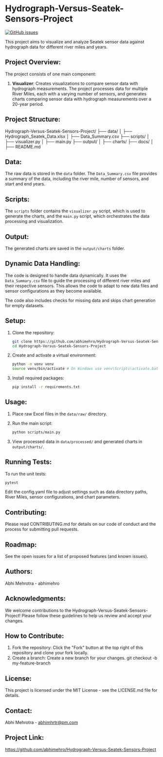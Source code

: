 # Hydrograph-Versus-Seatek-Sensors-Project

[![GitHub issues](https://img.shields.io/github/issues/abhimehro/Hydrograph-Versus-Seatek-Sensors-Project)](https://github.com/abhimehro/Hydrograph-Versus-Seatek-Sensors-Project/issues)

This project aims to visualize and analyze Seatek sensor data against hydrograph data for different river miles and years.

## Project Overview:

The project consists of one main component:

1. **Visualizer**: Creates visualizations to compare sensor data with hydrograph measurements.
   The project processes data for multiple River Miles, each with a varying number of sensors, and generates charts comparing sensor data with hydrograph measurements over a 20-year period.

## Project Structure:

Hydrograph-Versus-Seatek-Sensors-Project/ ├── data/ │ ├── Hydrograph_Seatek_Data.xlsx │ ├── Data_Summary.csv ├── scripts/ │ ├── visualizer.py │ ├── main.py ├── output/ │ ├── charts/ ├── docs/ │ ├── README.md

## Data:

The raw data is stored in the `data` folder. The `Data_Summary.csv` file provides a summary of the data, including the river mile, number of sensors, and start and end years.

## Scripts:

The `scripts` folder contains the `visualizer.py` script, which is used to generate the charts, and the `main.py` script, which orchestrates the data processing and visualization.

## Output:

The generated charts are saved in the `output/charts` folder.

## Dynamic Data Handling:

The code is designed to handle data dynamically. It uses the `Data_Summary.csv` file to guide the processing of different river miles and their respective sensors. This allows the code to adapt to new data files and sensor configurations as they become available.

The code also includes checks for missing data and skips chart generation for empty datasets.

## Setup:

1. Clone the repository:

    ```bash
    git clone https://github.com/abhimehro/Hydrograph-Versus-Seatek-Sensors-Project.git
    cd Hydrograph-Versus-Seatek-Sensors-Project
    ```

2. Create and activate a virtual environment:

    ```bash
    python -m venv venv
    source venv/bin/activate # On Windows use venv\Scripts\activate.bat
    ```

3. Install required packages:

    ```bash
    pip install -r requirements.txt
    ```

## Usage:

1. Place raw Excel files in the `data/raw/` directory.

2. Run the main script:

    ```bash
    python scripts/main.py
    ```

3. View processed data in `data/processed/` and generated charts in `output/charts/`.

## Running Tests:

To run the unit tests:

```bash
pytest
```

Edit the config.yaml file to adjust settings such as data directory paths, River Miles, sensor configurations, and chart parameters.
  
## Contributing:

Please read CONTRIBUTING.md for details on our code of conduct and the process for submitting pull requests.  

## Roadmap:

See the open issues for a list of proposed features (and known issues).  

## Authors:

Abhi Mehrotra - abhimehro  

## Acknowledgments:

We welcome contributions to the Hydrograph-Versus-Seatek-Sensors-Project! Please follow these guidelines to help us review and accept your changes. 
 
## How to Contribute:

1. Fork the repository: Click the "Fork" button at the top right of this repository and clone your fork locally.
2. Create a branch: Create a new branch for your changes.
   git checkout -b my-feature-branch
   
## License:

This project is licensed under the MIT License - see the LICENSE.md file for details.  

## Contact:

Abhi Mehrotra - <abhimhrtr@pm.com>  

## Project Link:

https://github.com/abhimehro/Hydrograph-Versus-Seatek-Sensors-Project


